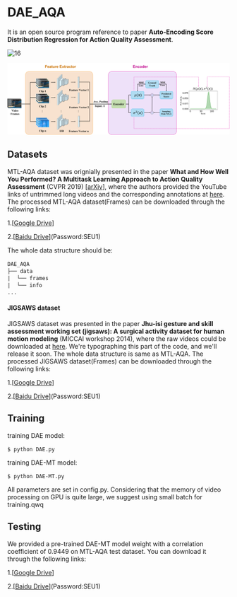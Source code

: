 # DAE_AQA
It is an open source program reference to paper **Auto-Encoding Score Distribution Regression for Action Quality Assessment**.

 ![16](Fig/16.gif)

 ![DAE Structure](Fig/Structure.png)

 
## Datasets
MTL-AQA dataset was orignially presented in the paper __What and How Well You Performed? A Multitask Learning Approach to Action Quality Assessment__ (CVPR 2019) \[[arXiv](https://arxiv.org/abs/1904.04346)\], where the authors provided the YouTube links of untrimmed long videos and the corresponding annotations at [here](https://github.com/ParitoshParmar/MTL-AQA/tree/master/MTL-AQA_dataset_release). The processed MTL-AQA dataset(Frames) can be downloaded through the following links:

1.[[Google Drive](https://drive.google.com/file/d/)]

2.[[Baidu Drive](https://pan.baidu.com/s/1-EH7Q0LtaDCicateuT9mFg)](Password:SEU1)

The whole data structure should be:
```
DAE_AQA
├── data
|  └── frames
|  └── info
...
```
#### JIGSAWS dataset
JIGSAWS dataset was presented in the paper __Jhu-isi gesture and skill assessment working set (jigsaws): A surgical activity dataset for human motion modeling__ (MICCAI workshop 2014), where the raw videos could be downloaded at [here](https://cirl.lcsr.jhu.edu/research/hmm/datasets/jigsaws_release/). We're typographing this part of the code, and we'll release it soon. The whole data structure is same as MTL-AQA. The processed JIGSAWS dataset(Frames) can be downloaded through the following links:

1.[[Google Drive](https://drive.google.com/file/d/)]

2.[[Baidu Drive](https://pan.baidu.com/s/1-EH7Q0LtaDCicateuT9mFg)](Password:SEU1)

## Training

training DAE model:
~~~shell
$ python DAE.py
~~~

training DAE-MT model:
~~~shell
$ python DAE-MT.py
~~~

All parameters are set in config.py. Considering that the memory of video processing on GPU is quite large, we suggest using small batch for training.qwq

## Testing

We provided a pre-trained DAE-MT model weight with a correlation coefficient of 0.9449 on MTL-AQA test dataset. You can download it through the following links:

1.[[Google Drive](https://drive.google.com/file/d/)]

2.[[Baidu Drive](https://pan.baidu.com/s/1-EH7Q0LtaDCicateuT9mFg)](Password:SEU1)

